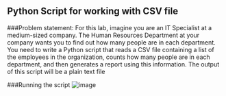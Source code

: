 ## Python Script for working with CSV file

###Problem statement:
For this lab, imagine you are an IT Specialist at a medium-sized company. The Human Resources Department at your company wants you to find out how many people are in each department. You need to write a Python script that reads a CSV file containing a list of the employees in the organization, counts how many people are in each department, and then generates a report using this information. The output of this script will be a plain text file


###Running the script
![image](https://github.com/user-attachments/assets/edd02301-6442-4195-8d58-e88fba8b21d8)
